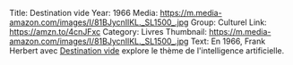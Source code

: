 Title: Destination vide
Year: 1966
Media: https://m.media-amazon.com/images/I/81BJycnIlKL._SL1500_.jpg
Group: Culturel
Link: https://amzn.to/4cnJFxc
Category: Livres
Thumbnail: https://m.media-amazon.com/images/I/81BJycnIlKL._SL1500_.jpg
Text: En 1966, Frank Herbert avec [Destination vide](https://amzn.to/4cnJFxc) explore le thème de l'intelligence artificielle.


